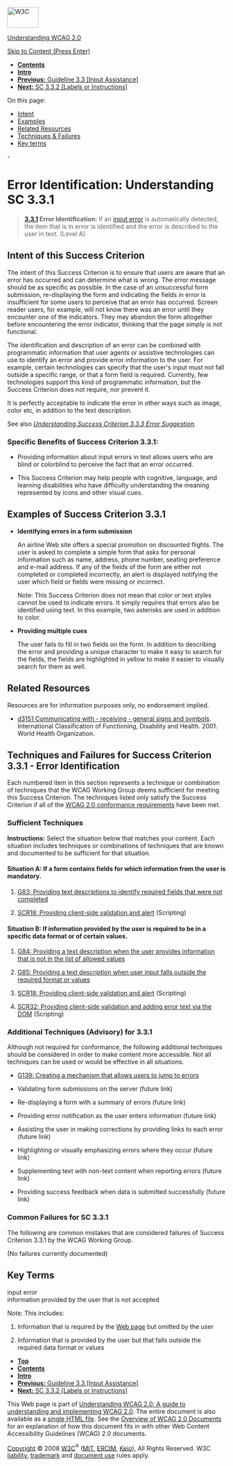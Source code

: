[<img src="http://www.w3.org/Icons/w3c_home" alt="W3C" width="72" height="48" />](http://www.w3.org/)

[Understanding WCAG 2.0](http://www.w3.org/TR/2008/WD-UNDERSTANDING-WCAG20-20081103/)

[Skip to Content (Press Enter)](#maincontent)

<span id="top"></span>

-   **[Contents](http://www.w3.org/TR/2008/WD-UNDERSTANDING-WCAG20-20081103/#contents "Table of Contents")**
-   **[Intro](intro.html "Introduction to Understanding WCAG 2.0")**
-   [**Previous:** Guideline 3.3 \[Input Assistance\]](minimize-error.html "Understanding Guideline  3.3 [Input Assistance]")
-   [**Next:** SC 3.3.2 \[Labels or Instructions\]](minimize-error-cues.html "Understanding SC  3.3.2 [Labels or Instructions]")

On this page:

-   [Intent](#minimize-error-identified-intent-head)
-   [Examples](#minimize-error-identified-examples-head)
-   [Related Resources](#minimize-error-identified-resources-head)
-   [Techniques & Failures](#minimize-error-identified-techniques-head)
-   [Key terms](#key-terms)

<span id="maincontent">-</span>

<span id="minimize-error-identified"></span> **Error Identification**<span class="screenreader">:</span> Understanding SC 3.3.1
===============================================================================================================================

> **[3.3.1](http://www.w3.org/TR/2008/PR-WCAG20-20081103/#minimize-error-identified) Error Identification:** If an <a href="#input-errordef" class="termref">input error</a> is automatically detected, the item that is in error is identified and the error is described to the user in text. (Level A)

Intent of this Success Criterion
--------------------------------

The intent of this Success Criterion is to ensure that users are aware that an error has occurred and can determine what is wrong. The error message should be as specific as possible. In the case of an unsuccessful form submission, re-displaying the form and indicating the fields in error is insufficient for some users to perceive that an error has occurred. Screen reader users, for example, will not know there was an error until they encounter one of the indicators. They may abandon the form altogether before encountering the error indicator, thinking that the page simply is not functional.

The identification and description of an error can be combined with programmatic information that user agents or assistive technologies can use to identify an error and provide error information to the user. For example, certain technologies can specify that the user's input must not fall outside a specific range, or that a form field is required. Currently, few technologies support this kind of programmatic information, but the Success Criterion does not require, nor prevent it.

It is perfectly acceptable to indicate the error in other ways such as image, color etc, in addition to the text description.

See also *[Understanding Success Criterion 3.3.3 Error Suggestion](minimize-error-suggestions.html)*.

### Specific Benefits of Success Criterion 3.3.1:

-   Providing information about input errors in text allows users who are blind or colorblind to perceive the fact that an error occurred.

-   This Success Criterion may help people with cognitive, language, and learning disabilities who have difficulty understanding the meaning represented by icons and other visual cues.

Examples of Success Criterion 3.3.1
-----------------------------------

-   **Identifying errors in a form submission**

    An airline Web site offers a special promotion on discounted flights. The user is asked to complete a simple form that asks for personal information such as name, address, phone number, seating preference and e-mail address. If any of the fields of the form are either not completed or completed incorrectly, an alert is displayed notifying the user which field or fields were missing or incorrect.

    Note: This Success Criterion does not mean that color or text styles cannot be used to indicate errors. It simply requires that errors also be identified using text. In this example, two asterisks are used in addition to color.

-   **Providing multiple cues**

    The user fails to fill in two fields on the form. In addition to describing the error and providing a unique character to make it easy to search for the fields, the fields are highlighted in yellow to make it easier to visually search for them as well.

Related Resources
-----------------

Resources are for information purposes only, no endorsement implied.

-   [d3151 Communicating with - receiving - general signs and symbols](http://www.who.int/classifications/icf/site/onlinebrowser/icf.cfm?parentlevel=4&childlevel=5&itemslevel=5&ourdimension=d&ourchapter=3&ourblock=1&our2nd=15&our3rd=1&our4th=0). International Classification of Functioning, Disability and Health. 2001. World Health Organization.

Techniques and Failures for Success Criterion 3.3.1 - Error Identification
--------------------------------------------------------------------------

Each numbered item in this section represents a technique or combination of techniques that the WCAG Working Group deems sufficient for meeting this Success Criterion. The techniques listed only satisfy the Success Criterion if all of the [WCAG 2.0 conformance requirements](http://www.w3.org/TR/2008/PR-WCAG20-20081103/#conformance-reqs) have been met.

### Sufficient Techniques

**Instructions:** Select the situation below that matches your content. Each situation includes techniques or combinations of techniques that are known and documented to be sufficient for that situation.

#### <span id="d0e9533"></span> Situation A: If a form contains fields for which information from the user is mandatory.

1.  [G83: Providing text descriptions to identify required fields that were not completed](http://www.w3.org/TR/2008/WD-WCAG20-TECHS-20081103/G83)

2.  [SCR18: Providing client-side validation and alert](http://www.w3.org/TR/2008/WD-WCAG20-TECHS-20081103/SCR18) (Scripting)

#### <span id="d0e9547"></span> Situation B: If information provided by the user is required to be in a specific data format or of certain values.

1.  [G84: Providing a text description when the user provides information that is not in the list of allowed values](http://www.w3.org/TR/2008/WD-WCAG20-TECHS-20081103/G84)

2.  [G85: Providing a text description when user input falls outside the required format or values](http://www.w3.org/TR/2008/WD-WCAG20-TECHS-20081103/G85)

3.  [SCR18: Providing client-side validation and alert](http://www.w3.org/TR/2008/WD-WCAG20-TECHS-20081103/SCR18) (Scripting)

4.  [SCR32: Providing client-side validation and adding error text via the DOM](http://www.w3.org/TR/2008/WD-WCAG20-TECHS-20081103/SCR32) (Scripting)

### Additional Techniques (Advisory) for 3.3.1

Although not required for conformance, the following additional techniques should be considered in order to make content more accessible. Not all techniques can be used or would be effective in all situations.

-   [G139: Creating a mechanism that allows users to jump to errors](http://www.w3.org/TR/2008/WD-WCAG20-TECHS-20081103/G139)

-   Validating form submissions on the server (future link)

-   Re-displaying a form with a summary of errors (future link)

-   Providing error notification as the user enters information (future link)

-   Assisting the user in making corrections by providing links to each error (future link)

-   Highlighting or visually emphasizing errors where they occur (future link)

-   Supplementing text with non-text content when reporting errors (future link)

-   Providing success feedback when data is submitted successfully (future link)

### Common Failures for SC 3.3.1

The following are common mistakes that are considered failures of Success Criterion 3.3.1 by the WCAG Working Group.

(No failures currently documented)

Key Terms
---------

 <span id="input-errordef"></span> input error  
information provided by the user that is not accepted

Note: This includes:

1.  Information that is required by the <a href="http://www.w3.org/TR/2008/PR-WCAG20-20081103/#webpagedef" class="termref">Web page</a> but omitted by the user

2.  Information that is provided by the user but that falls outside the required data format or values

-   **[Top](#top)**
-   **[Contents](http://www.w3.org/TR/2008/WD-UNDERSTANDING-WCAG20-20081103/#contents "Table of Contents")**
-   **[Intro](intro.html "Introduction to Understanding WCAG 2.0")**
-   [**Previous:** Guideline 3.3 \[Input Assistance\]](minimize-error.html "Understanding Guideline  3.3 [Input Assistance]")
-   [**Next:** SC 3.3.2 \[Labels or Instructions\]](minimize-error-cues.html "Understanding SC  3.3.2 [Labels or Instructions]")

This Web page is part of [Understanding WCAG 2.0: A guide to understanding and implementing WCAG 2.0](http://www.w3.org/TR/2008/WD-UNDERSTANDING-WCAG20-20081103/). The entire document is also available as a [single HTML file](complete.html). See the [Overview of WCAG 2.0 Documents](http://www.w3.org/WAI/intro/wcag20) for an explanation of how this document fits in with other Web Content Accessibility Guidelines (WCAG) 2.0 documents.

[Copyright](http://www.w3.org/Consortium/Legal/ipr-notice#Copyright) © 2008 [W3C](http://www.w3.org/)<sup>®</sup> ([MIT](http://www.csail.mit.edu/), [ERCIM](http://www.ercim.org/), [Keio](http://www.keio.ac.jp/)), All Rights Reserved. W3C [liability](http://www.w3.org/Consortium/Legal/ipr-notice#Legal_Disclaimer), [trademark](http://www.w3.org/Consortium/Legal/ipr-notice#W3C_Trademarks) and [document use](http://www.w3.org/Consortium/Legal/copyright-documents) rules apply.
